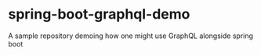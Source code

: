 # spring-boot-graphql-demo
A sample repository demoing how one might use GraphQL alongside spring boot

